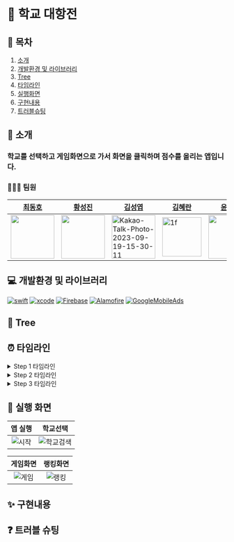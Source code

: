 # 🏫 학교 대항전
## 📖 목차
1. [소개](#🌱-소개)
2. [개발환경 및 라이브러리](#💻-개발환경-및-라이브러리)
3. [Tree](#🌲-tree)
4. [타임라인](#⏰-타임라인)
5. [실행화면](#📱-실행-화면)
6. [구현내용](#✨-구현내용)
7. [트러블슈팅](#❓-트러블-슈팅)

## 🌱 소개
### 학교를 선택하고 게임화면으로 가서 화면을 클릭하며 점수를 올리는 앱입니다.

### 🧑🏻‍💻 팀원
|[최동호](https://github.com/hamfan524)|[황성진](https://github.com/Hsungjin)|[김성엽](https://github.com/RapidSloth)|[김혜란](https://github.com/hyeran1122)|[윤준성](https://github.com/PinkSoju)|
|-----------|-----------|-----------|------------|------------|
|<img src="https://user-images.githubusercontent.com/96968834/212670363-ae5dbf8f-dc1a-41b2-a08e-21a6f5f345b1.jpg" width="100">|<img src="https://avatars.githubusercontent.com/u/120264964?v=4" width="100">|<img src="https://i.ibb.co/dWrn9Tb/Kakao-Talk-Photo-2023-09-19-15-30-11.jpg" alt="Kakao-Talk-Photo-2023-09-19-15-30-11" width="100">|<img width="90" alt="1f" src="https://postfiles.pstatic.net/MjAyMjA3MjRfMjAz/MDAxNjU4NjQxNzk3MjA2.eittTtSlRsPrC8HlcuNqKZW-duuJnmgaMAjEdx8cwSsg.oO1hUAN305tH-vDXgRa5VldUiUA0GqP4Ly52FlEqcMIg.JPEG.hyeran931122/IMG_7071.JPG?type=w580">|<img src="https://avatars.githubusercontent.com/u/127680963?v=4" width="100">|



## 💻 개발환경 및 라이브러리

[![swift](https://img.shields.io/badge/swift-5.9.0-orange)]()
[![xcode](https://img.shields.io/badge/Xcode-15.0.1-blue)]()
[![Firebase](https://img.shields.io/badge/Firebase-10.16.0-green)]()
[![Alamofire](https://img.shields.io/badge/Alamofire-5.8.0-red)]()
[![GoogleMobileAds](https://img.shields.io/badge/Alamofire-10.13.0-yellow)]()

## 🌲 Tree

## ⏰ 타임라인

<details>
<summary>Step 1 타임라인</summary>

- 23.10.11 ~ 23.10.17
    - 프로젝트 시작
    - 학교검색화면 구현
    - 메인화면 구현
- 23.10.19 ~ 23.10.26
    - 초,중,고등학교 데이터 가져와서 저장
    - URLSession -> Alamofire 라이브러리 적용
    - 학교정보 검색 시 필터링 기능 구현
</details>

<details>
<summary>Step 2 타임라인</summary>

- 23.11.02 ~ 23.11.03
    - Firebase와 데이터 주고 받는 함수들 구현
    - 학교 선택 시 Firebase에 추가 및 데이터 연결
    - 배경화면 수정
    - 깃 컨벤션 템플릿 추가
- 23.11.06 ~ 23.11.15
    - 랭킹 화면 추가
    - 게임 기능 구현 완료
    - 앱 실행 시 메인화면이 먼저나오도록 로직 수정
- 23.11.16
    - 앱 종료 후 들어왔을 때 데이터 남게 수정
    - 터치시 이벤트 추가
</details>

<details>
<summary>Step 3 타임라인</summary>

- 23.11.17
    - 비정상적인 값 검출 및 초기화 기능 구현
- 23.11.19 ~ 23.11.21
    - UI 수정 및 sound데이터 추가
    - 게임 화면 터치 애니메이션 추가
- 23.11.22
    - 메인BGM, 터치BGM, 오류BGM 추가
    - 게임화면 멀티터치 기능 구현
    - 앱 아이콘 생성
- 23.11.23
    - 커스텀 폰트 적용
    - Sound 인스턴스 생성 후 재사용 로직으로 변경
    - 오디오 재생 백그라운드 스레드에서 처리
</details>


## 📱 실행 화면

|앱 실행|학교선택|
|:--:|:--:|
|![시작](https://github.com/APP-iOS3rd/TouchSchool/assets/37105602/a3f39f8e-1d14-438b-8e32-bb4a11b36e55)|![학교검색](https://github.com/APP-iOS3rd/TouchSchool/assets/37105602/3a6d3076-78ec-4050-88f9-a919444ce9e0)|

|게임화면|랭킹화면|
|:--:|:--:|
|![게임](https://github.com/APP-iOS3rd/TouchSchool/assets/37105602/cc1750a0-9982-41f1-81be-b813bff09fd0)|![랭킹](https://github.com/APP-iOS3rd/TouchSchool/assets/37105602/54e05fda-e9be-4d0e-8ba3-e8fc9239cc77)|

## ✨ 구현내용

## ❓ 트러블 슈팅
